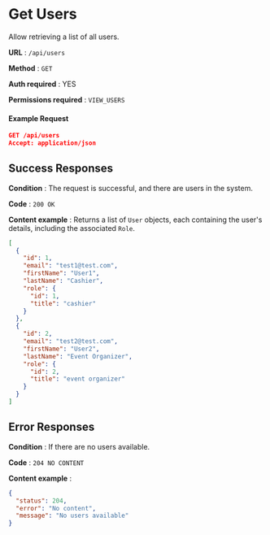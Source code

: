 # Get Users

Allow retrieving a list of all users.

**URL** : `/api/users`

**Method** : `GET`

**Auth required** : YES

**Permissions required** : `VIEW_USERS`

#### Example Request

```json
GET /api/users
Accept: application/json
```

## Success Responses

**Condition** : The request is successful, and there are users in the system.

**Code** : `200 OK`

**Content example** : Returns a list of `User` objects, each containing the user's details, including the associated `Role`.

```json
[
  {
    "id": 1,
    "email": "test1@test.com",
    "firstName": "User1",
    "lastName": "Cashier",
    "role": {
      "id": 1,
      "title": "cashier"
    }
  },
  {
    "id": 2,
    "email": "test2@test.com",
    "firstName": "User2",
    "lastName": "Event Organizer",
    "role": {
      "id": 2,
      "title": "event organizer"
    }
  }
]
```

## Error Responses

**Condition** : If there are no users available.

**Code** : `204 NO CONTENT`

**Content example** :

```json
{
  "status": 204,
  "error": "No content",
  "message": "No users available"
}
```
